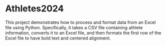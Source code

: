 # Athletes2024
This project demonstrates how to process and format data from an Excel file using Python. Specifically, it takes a CSV file containing athlete information, converts it to an Excel file, and then formats the first row of the Excel file to have bold text and centered alignment.
